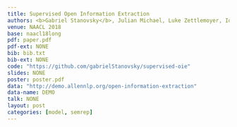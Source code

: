 ```yaml
---
title: Supervised Open Information Extraction
authors: <b>Gabriel Stanovsky</b>, Julian Michael, Luke Zettlemoyer, Ido Dagan
venue: NAACL 2018
base: naacl18long
pdf: paper.pdf
pdf-ext: NONE
bib: bib.txt
bib-ext: NONE
code: "https://github.com/gabrielStanovsky/supervised-oie"
slides: NONE
poster: poster.pdf
data: "http://demo.allennlp.org/open-information-extraction"
data-name: DEMO
talk: NONE
layout: post
categories: [model, semrep]
---
```

